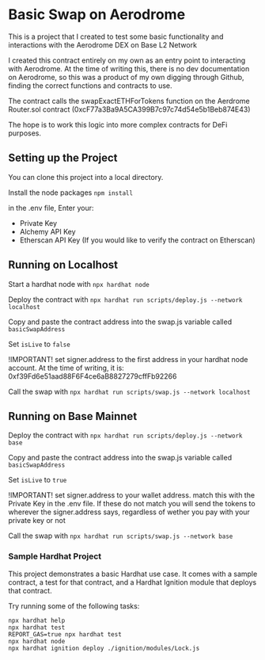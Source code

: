 # Basic Swap on Aerodrome

This is a project that I created to test some basic functionality and interactions with the Aerodrome DEX on Base L2 Network

I created this contract entirely on my own as an entry point to interacting with Aerodrome. At the time of writing this, there is no dev documentation on Aerodrome, so this was a product of my own digging through Github, finding the correct functions and contracts to use.

The contract calls the swapExactETHForTokens function on the Aerdrome Router.sol contract (0xcF77a3Ba9A5CA399B7c97c74d54e5b1Beb874E43)

The hope is to work this logic into more complex contracts for DeFi purposes.

## Setting up the Project

You can clone this project into a local directory.

Install the node packages
`npm install`

in the .env file, Enter your:
- Private Key
- Alchemy API Key
- Etherscan API Key (If you would like to verify the contract on Etherscan)

## Running on Localhost

Start a hardhat node with
`npx hardhat node`

Deploy the contract with
`npx hardhat run scripts/deploy.js --network localhost`

Copy and paste the contract address into the swap.js variable called
`basicSwapAddress`

Set `isLive` to `false`

!IMPORTANT!
set signer.address to the first address in your hardhat node account. At the time of writing, it is:
0xf39Fd6e51aad88F6F4ce6aB8827279cffFb92266

Call the swap with
`npx hardhat run scripts/swap.js --network localhost` 

## Running on Base Mainnet

Deploy the contract with
`npx hardhat run scripts/deploy.js --network base`

Copy and paste the contract address into the swap.js variable called
`basicSwapAddress`

Set `isLive` to `true`

!IMPORTANT!
set signer.address to your wallet address. match this with the Private Key in the .env file.
If these do not match you will send the tokens to wherever the signer.address says, regardless of wether you pay with your private key or not

Call the swap with
`npx hardhat run scripts/swap.js --network base`

### Sample Hardhat Project

This project demonstrates a basic Hardhat use case. It comes with a sample contract, a test for that contract, and a Hardhat Ignition module that deploys that contract.

Try running some of the following tasks:

```shell
npx hardhat help
npx hardhat test
REPORT_GAS=true npx hardhat test
npx hardhat node
npx hardhat ignition deploy ./ignition/modules/Lock.js
```
